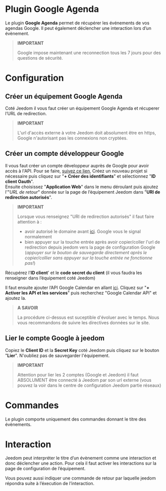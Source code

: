 # Plugin Google Agenda

Le plugin **Google Agenda** permet de récupérer les événements de vos agendas Google. Il peut également déclencher une interaction lors d’un évènement.

> **IMPORTANT**
>
> Google impose maintenant une reconnection tous les 7 jours pour des questions de sécurité.

# Configuration

## Créer un équipement Google Agenda

Coté Jeedom il vous faut créer un équipement Google Agenda et récuperer l’URL de redirection.

> **IMPORTANT**
>
> L'url d'accès externe à votre Jeedom doit absolument être en https, Google n'autorisant pas les connexions non cryptées.

## Créer un compte développeur Google

Il vous faut créer un compte développeur auprès de Google pour avoir accès à l'API. Pour se faire, [suivez ce lien](https://console.developers.google.com/apis/credentials), Créez un nouveau projet si nécessaire puis cliquez sur "**+ Créer des identifiants**" et sélectionnez "**ID client Oauth**".     
 Ensuite  choisissez "**Application Web**" dans le menu déroulant puis ajoutez l'"*URL de retour*" donnée sur la page de l’équipement Jeedom dans "**URI de redirection autorisés**".

> **IMPORTANT**
>
>Lorsque vous renseignez "URI de redirection autorisés" il faut faire attention à :
> - avoir autorisé le domaine avant [ici](https://console.developers.google.com/apis/credentials/consent). Google vous le signal normalement
> - bien appuyer sur la touche entrée après avoir copier/coller l'url de redirection depuis jeedom vers la page de configuration Google (*appuyer sur le bouton de sauvegarde directement après le copier/collier sans appuyer sur la touche entrée ne fonctionne pas!*)     

Récupérez l'**ID client**' et le **code secret du client** (il vous faudra les renseigner dans l’équipement coté Jeedom)

Il faut ensuite ajouter l’API Google Calendar en allant [ici](https://console.developers.google.com/apis/dashboard). Cliquez sur "**+ Activer les API et les services**" puis recherchez "Google Calendar API" et ajoutez la.

> **A SAVOIR**
>
>La procédure ci-dessus est suceptible d'évoluer avec le temps. Nous vous recommandons de suivre les directives données sur le site.

## Lier le compte Google à jeedom

Copiez le **Client ID** et la **Secret Key** coté Jeedom puis cliquez sur le bouton "**Lier**". N'oubliez pas de sauvegarder l'équipement.

>**IMPORTANT**
>
>Attention pour lier les 2 comptes (Google et Jeedom) il faut ABSOLUMENT être connecté à Jeedom par son url externe (vous pouvez la voir dans le centre de configuration Jeedom partie réseaux)

# Commandes

Le plugin comporte uniquement des commandes donnant le titre des évènements.

# Interaction

Jeedom peut interpréter le titre d’un évènement comme une interaction et donc déclencher une action. Pour cela il faut activer les interactions sur la page de configuration de l’équipement.

Vous pouvez aussi indiquer une commande de retour par laquelle jeedom répondra suite à l’éxecution de l’interaction.    

